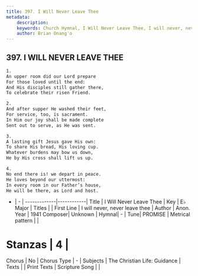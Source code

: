 ```yaml
---
title: 397. I Will Never Leave Thee
metadata:
    description: 
    keywords: Church Hymnal, I Will Never Leave Thee, I will never, never leave thee, 
    author: Brian Onang'o
---
```



## 397. I WILL NEVER LEAVE THEE

```txt
1.
An upper room did our Lord prepare
For those loved until the end:
And His disciples still gather there,
To celebrate their risen Friend.

2.
And after supper He washed their feet,
For service, too, is sacrament.
In Him our joy shall be made complete
Sent out to serve, as He was sent.

3.
A lasting gift Jesus gave His own:
To share His bread, His loving cup.
Whatever burdens may bow us down,
He by His cross shall lift us up.

4.
No end there is! we depart in peace.
He loves beyond our uttermost:
In every room in our Father’s house,
He will be there, as Lord and host.
```

- |   -  |
-------------|------------|
Title | I Will Never Leave Thee |
Key | E♭ Major |
Titles |  |
First Line | I will never, never leave thee |
Author | Anon.
Year | 1941
Composer| Unknown |
Hymnal|  - |
Tune| PROMISE |
Metrical pattern | |
# Stanzas | 4 |
Chorus | No |
Chorus Type | - |
Subjects | The Christian Life: Guidance |
Texts |  |
Print Texts | 
Scripture Song |  |
  
